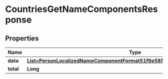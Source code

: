 

# CountriesGetNameComponentsResponse


## Properties

| Name | Type | Description | Notes |
|------------ | ------------- | ------------- | -------------|
|**data** | [**List&lt;PersonLocalizedNameComponentFormat51f9e585eec710001050c68b768b00ea&gt;**](PersonLocalizedNameComponentFormat51f9e585eec710001050c68b768b00ea.md) |  |  [optional] |
|**total** | **Long** |  |  [optional] |



